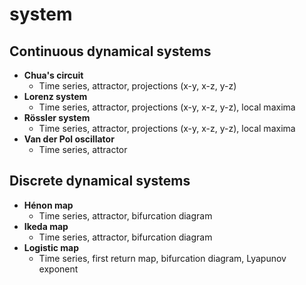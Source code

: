 # system

## Continuous dynamical systems

* **Chua's circuit**
  * Time series, attractor, projections (x-y, x-z, y-z)
* **Lorenz system**
  * Time series, attractor, projections (x-y, x-z, y-z), local maxima
* **Rössler system**
  * Time series, attractor, projections (x-y, x-z, y-z), local maxima
* **Van der Pol oscillator**
  * Time series, attractor

## Discrete dynamical systems

* **Hénon map**
  * Time series, attractor, bifurcation diagram
* **Ikeda map** 
  * Time series, attractor, bifurcation diagram
* **Logistic map**
  * Time series, first return map, bifurcation diagram, Lyapunov exponent

